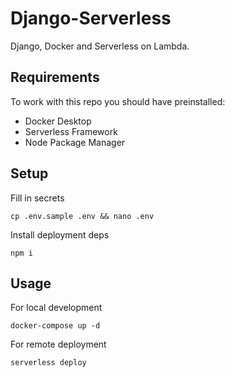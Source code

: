 # Django-Serverless
Django, Docker and Serverless on Lambda.

## Requirements
To work with this repo you should have preinstalled:
* Docker Desktop
* Serverless Framework
* Node Package Manager

## Setup
Fill in secrets
```
cp .env.sample .env && nano .env
```

Install deployment deps
```
npm i
```

## Usage

For local development
```
docker-compose up -d
```

For remote deployment
```
serverless deploy
```
